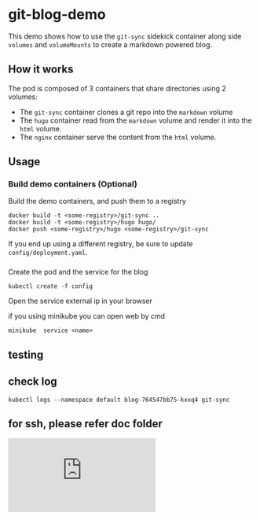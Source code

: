 # git-blog-demo

This demo shows how to use the `git-sync` sidekick container along side `volumes` and `volumeMounts` to create a markdown powered blog.

## How it works

The pod is composed of 3 containers that share directories using 2 volumes:

- The `git-sync` container clones a git repo into the `markdown` volume
- The `hugo` container read from the `markdown` volume and render it into the `html` volume.
- The `nginx` container serve the content from the `html` volume.

## Usage

### Build demo containers (Optional)

Build the demo containers, and push them to a registry

```
docker build -t <some-registry>/git-sync ..
docker build -t <some-registry>/hugo hugo/
docker push <some-registry>/hugo <some-registry>/git-sync
```

If you end up using a different registry, be sure to update `config/deployment.yaml`.

###


Create the pod and the service for the blog

```
kubectl create -f config
```

Open the service external ip in your browser

if you using minikube you can open web by cmd 

`minikube  service <name>`

## testing
## check log 

`kubectl logs --namespace default blog-764547bb75-kxxq4 git-sync`

## for ssh, please refer doc folder

[![Analytics](https://kubernetes-site.appspot.com/UA-36037335-10/GitHub/git-sync/demo/README.md?pixel)]()
